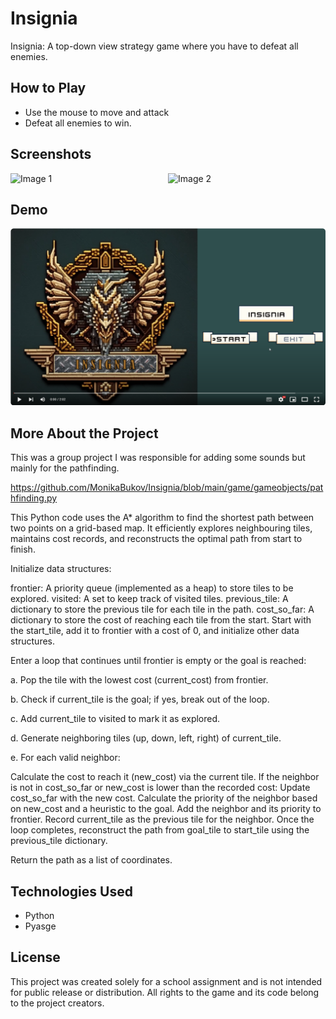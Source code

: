 # Insignia

Insignia: A top-down view strategy game where you have to defeat all enemies.

## How to Play

- Use the mouse to move and attack
- Defeat all enemies to win.


## Screenshots
<div style="display: flex; justify-content: center;">
  <img src="https://github.com/MonikaBukov/Insignia/assets/135535997/51c5c074-c481-4626-a667-fdfe8650d0d4" width="400" alt="Image 1">
  <img src="https://github.com/MonikaBukov/Insignia/assets/135535997/50c68a55-1436-40ff-82cd-b7206f336ce0" width="400" alt="Image 2">
</div>

## Demo
[![YouTube Video](https://github.com/MonikaBukov/Insignia/blob/main/data/insigniap.png?raw=true)](https://www.youtube.com/watch?v=qAmLrJ74Jh0)

## More About the Project

This was a group project I was responsible for adding some sounds but mainly for the pathfinding.

https://github.com/MonikaBukov/Insignia/blob/main/game/gameobjects/pathfinding.py

This Python code uses the A* algorithm to find the shortest path between two points on a grid-based map. It efficiently explores neighbouring tiles, maintains cost records, and reconstructs the optimal path from start to finish.

Initialize data structures:

frontier: A priority queue (implemented as a heap) to store tiles to be explored.
visited: A set to keep track of visited tiles.
previous_tile: A dictionary to store the previous tile for each tile in the path.
cost_so_far: A dictionary to store the cost of reaching each tile from the start.
Start with the start_tile, add it to frontier with a cost of 0, and initialize other data structures.

Enter a loop that continues until frontier is empty or the goal is reached:

a. Pop the tile with the lowest cost (current_cost) from frontier.

b. Check if current_tile is the goal; if yes, break out of the loop.

c. Add current_tile to visited to mark it as explored.

d. Generate neighboring tiles (up, down, left, right) of current_tile.

e. For each valid neighbor:

Calculate the cost to reach it (new_cost) via the current tile.
If the neighbor is not in cost_so_far or new_cost is lower than the recorded cost:
Update cost_so_far with the new cost.
Calculate the priority of the neighbor based on new_cost and a heuristic to the goal.
Add the neighbor and its priority to frontier.
Record current_tile as the previous tile for the neighbor.
Once the loop completes, reconstruct the path from goal_tile to start_tile using the previous_tile dictionary.

Return the path as a list of coordinates.

## Technologies Used

- Python
- Pyasge

## License

This project was created solely for a school assignment and is not intended for public release or distribution. All rights to the game and its code belong to the project creators.
